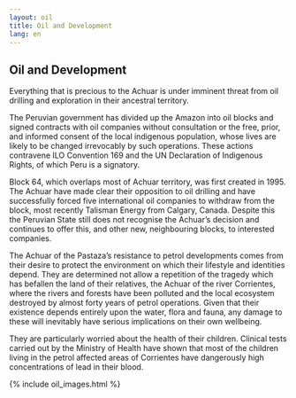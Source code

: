 ```yaml
---
layout: oil
title: Oil and Development
lang: en
---
```


## Oil and Development

Everything that is precious to the Achuar is under imminent threat from oil drilling and exploration in their ancestral territory.

The Peruvian government has divided up the Amazon into oil blocks and signed contracts with oil companies without consultation or the free, prior, and informed consent of the local indigenous population, whose lives are likely to be changed irrevocably by such operations. These actions contravene ILO Convention 169 and the UN Declaration of Indigenous Rights, of which Peru is a signatory.

Block 64, which overlaps most of Achuar territory, was first created in 1995. The Achuar have made clear their opposition to oil drilling and have successfully forced five international oil companies to withdraw from the block, most recently Talisman Energy from Calgary, Canada. Despite this the Peruvian State still does not recognise the Achuar’s decision and continues to offer this, and other new, neighbouring blocks, to interested companies.

The Achuar of the Pastaza’s resistance to petrol developments comes from their desire to protect the environment on which their lifestyle and identities depend. They are determined not allow a repetition of the tragedy which has befallen the land of their relatives, the Achuar of the river Corrientes, where the rivers and forests have been polluted and the local ecosystem destroyed by almost forty years of petrol operations. Given that their existence depends entirely upon the water, flora and fauna, any damage to these will inevitably have serious implications on their own wellbeing.

They are particularly worried about the health of their children. Clinical tests carried out by the Ministry of Health have shown that most of the children living in the petrol affected areas of Corrientes have dangerously high concentrations of lead in their blood.

{% include oil_images.html %}
